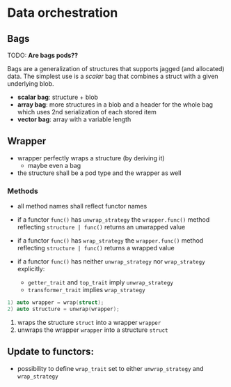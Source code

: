 # Data orchestration

## Bags

TODO: **Are bags pods??**

Bags are a generalization of structures that supports jagged (and allocated) data. The simplest use is a *scalar* bag that combines a struct with a given underlying blob.

- **scalar bag**: structure + blob
- **array bag**: more structures in a blob and a header for the whole bag which uses 2nd serialization of each stored item
- **vector bag**: array with a variable length

## Wrapper

- wrapper perfectly wraps a structure (by deriving it)
  - maybe even a bag
- the structure shall be a pod type and the wrapper as well

### Methods

- all method names shall reflect functor names

- if a functor `func()` has `unwrap_strategy` the `wrapper.func()` method reflecting `structure | func()` returns an unwrapped value
- if a functor `func()` has `wrap_strategy` the `wrapper.func()` method reflecting `structure | func()` returns a wrapped value
- if a functor  `func()` has neither `unwrap_strategy` nor `wrap_strategy` explicitly:
  - `getter_trait` and `top_trait` imply `unwrap_strategy`
  - `transformer_trait` implies `wrap_strategy`

```cpp
1) auto wrapper = wrap(struct);
2) auto structure = unwrap(wrapper);
```

1) wraps the structure `struct` into a wrapper `wrapper`
2) unwraps the wrapper `wrapper` into a structure `struct`

## Update to functors:

- possibility to define `wrap_trait` set to either `unwrap_strategy` and `wrap_strategy`